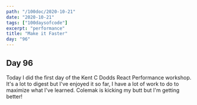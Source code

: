 ```yaml
---
path: "/100doc/2020-10-21"
date: "2020-10-21"
tags: ["100daysofcode"]
excerpt: "performance"
title: "Make it Faster"
day: "96"
---
```


## Day 96

Today I did the first day of the Kent C Dodds React Performance workshop. It's a lot to digest but I've enjoyed it so far, I have a lot of work to do to maximize what I've learned. Colemak is kicking my butt but I'm getting better!
